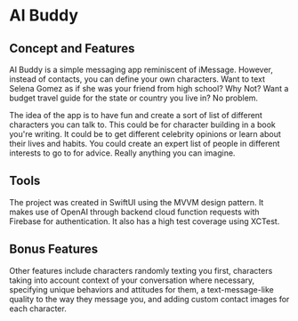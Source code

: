 # AI Buddy

## Concept and Features

AI Buddy is a simple messaging app reminiscent of iMessage. However, instead of contacts, you can define your own characters. Want to text Selena Gomez as if she was your friend from high school? Why Not? Want a budget travel guide for the state or country you live in? No problem. 

The idea of the app is to have fun and create a sort of list of different characters you can talk to. This could be for character building in a book you're writing. It could be to get different celebrity opinions or learn about their lives and habits. You could create an expert list of people in different interests to go to for advice. Really anything you can imagine. 

## Tools

The project was created in SwiftUI using the MVVM design pattern. It makes use of OpenAI through backend cloud function requests with Firebase for authentication. It also has a high test coverage using XCTest. 

## Bonus Features

Other features include characters randomly texting you first, characters taking into account context of your conversation where necessary, specifying unique behaviors and attitudes for them, a text-message-like quality to the way they message you, and adding custom contact images for each character.
